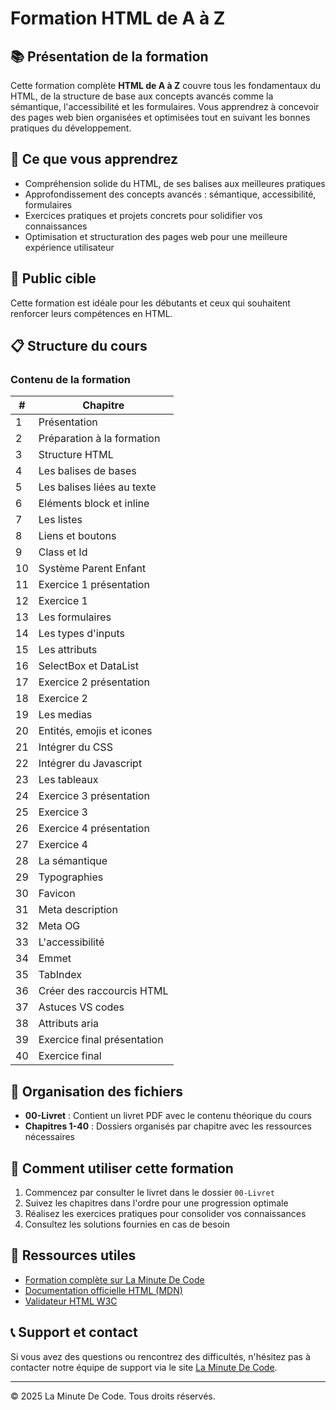 # Formation HTML de A à Z

## 📚 Présentation de la formation

Cette formation complète **HTML de A à Z** couvre tous les fondamentaux du HTML, de la structure de base aux concepts avancés comme la sémantique, l'accessibilité et les formulaires. Vous apprendrez à concevoir des pages web bien organisées et optimisées tout en suivant les bonnes pratiques du développement.

## 🎯 Ce que vous apprendrez

- Compréhension solide du HTML, de ses balises aux meilleures pratiques
- Approfondissement des concepts avancés : sémantique, accessibilité, formulaires
- Exercices pratiques et projets concrets pour solidifier vos connaissances
- Optimisation et structuration des pages web pour une meilleure expérience utilisateur

## 👥 Public cible

Cette formation est idéale pour les débutants et ceux qui souhaitent renforcer leurs compétences en HTML.

## 📋 Structure du cours

### Contenu de la formation

| # | Chapitre |
|---|----------|
| 1 | Présentation |
| 2 | Préparation à la formation |
| 3 | Structure HTML |
| 4 | Les balises de bases |
| 5 | Les balises liées au texte |
| 6 | Eléments block et inline |
| 7 | Les listes |
| 8 | Liens et boutons |
| 9 | Class et Id |
| 10 | Système Parent Enfant |
| 11 | Exercice 1 présentation |
| 12 | Exercice 1 |
| 13 | Les formulaires |
| 14 | Les types d'inputs |
| 15 | Les attributs |
| 16 | SelectBox et DataList |
| 17 | Exercice 2 présentation |
| 18 | Exercice 2 |
| 19 | Les medias |
| 20 | Entités, emojis et icones |
| 21 | Intégrer du CSS |
| 22 | Intégrer du Javascript |
| 23 | Les tableaux |
| 24 | Exercice 3 présentation |
| 25 | Exercice 3 |
| 26 | Exercice 4 présentation |
| 27 | Exercice 4 |
| 28 | La sémantique |
| 29 | Typographies |
| 30 | Favicon |
| 31 | Meta description |
| 32 | Meta OG |
| 33 | L'accessibilité |
| 34 | Emmet |
| 35 | TabIndex |
| 36 | Créer des raccourcis HTML |
| 37 | Astuces VS codes |
| 38 | Attributs aria |
| 39 | Exercice final présentation |
| 40 | Exercice final |

## 📂 Organisation des fichiers

- **00-Livret** : Contient un livret PDF avec le contenu théorique du cours
- **Chapitres 1-40** : Dossiers organisés par chapitre avec les ressources nécessaires

## 🚀 Comment utiliser cette formation

1. Commencez par consulter le livret dans le dossier `00-Livret`
2. Suivez les chapitres dans l'ordre pour une progression optimale
3. Réalisez les exercices pratiques pour consolider vos connaissances
4. Consultez les solutions fournies en cas de besoin

## 🔗 Ressources utiles

- [Formation complète sur La Minute De Code](https://www.laminutedecode.com/tutoriels/apprendre-le-html-de-a-a-z)
- [Documentation officielle HTML (MDN)](https://developer.mozilla.org/fr/docs/Web/HTML)
- [Validateur HTML W3C](https://validator.w3.org/)

## 📞 Support et contact

Si vous avez des questions ou rencontrez des difficultés, n'hésitez pas à contacter notre équipe de support via le site [La Minute De Code](https://www.laminutedecode.com).

---

© 2025 La Minute De Code. Tous droits réservés.
